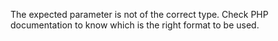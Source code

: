 The expected parameter is not of the correct type. Check PHP documentation to know which is the right format to be used.

<?php

// substr() shouldn't work on integers.
// the first argument is first converted to string, and it is 123456.
echo substr(123456, 0, 4); // display 1234

// substr() shouldn't work on boolean
// the first argument is first converted to string, and it is 1, and not t
echo substr(true, 0, 1); // displays 1

// substr() works correctly on strings.
echo substr(123456, 0, 4);

?>

